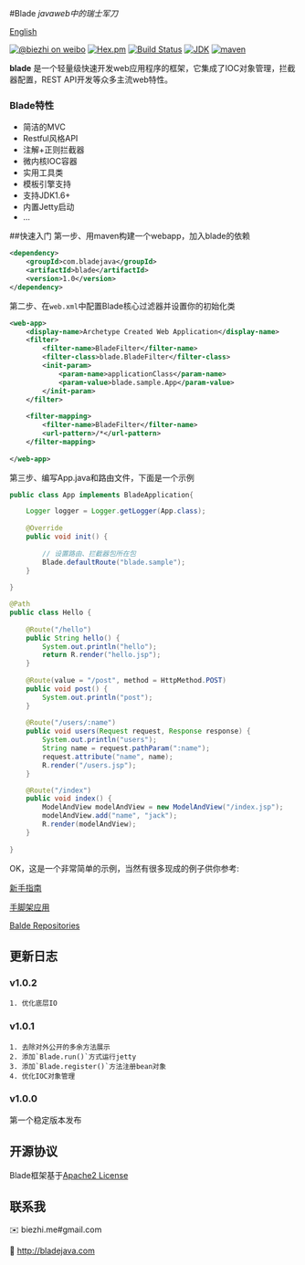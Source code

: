 #Blade
*javaweb中的瑞士军刀*

[English](https://github.com/biezhi/blade/blob/master/README_EN.md)

[![@biezhi on weibo](https://img.shields.io/badge/weibo-%40biezhi-red.svg)](http://weibo.com/u/5238733773)
[![Hex.pm](https://img.shields.io/hexpm/l/plug.svg)](https://github.com/biezhi/blade/blob/master/license.txt)
[![Build Status](https://api.travis-ci.org/biezhi/blade.svg?branch=master)](https://travis-ci.org/biezhi/blade)
[![JDK](http://img.shields.io/badge/JDK-v1.6+-blue.svg)](http://www.oracle.com/technetwork/java/javase/downloads/index.html)
[![maven](https://img.shields.io/maven-central/v/com.bladejava/blade.svg)](http://search.maven.org/#search%7Cga%7C1%7Cg%3A%22com.bladejava%22%20AND%20a%3A%22blade%22)

**blade** 是一个轻量级快速开发web应用程序的框架，它集成了IOC对象管理，拦截器配置，REST API开发等众多主流web特性。

### Blade特性

+ 简洁的MVC
+ Restful风格API
+ 注解+正则拦截器
+ 微内核IOC容器
+ 实用工具类
+ 模板引擎支持
+ 支持JDK1.6+
+ 内置Jetty启动
+ ...

##快速入门
第一步、用maven构建一个webapp，加入blade的依赖

```xml
<dependency>
	<groupId>com.bladejava</groupId>
	<artifactId>blade</artifactId>
	<version>1.0</version>
</dependency>
```
	
第二步、在`web.xml`中配置Blade核心过滤器并设置你的初始化类
	
```xml
<web-app>
	<display-name>Archetype Created Web Application</display-name>
	<filter>
		<filter-name>BladeFilter</filter-name>
		<filter-class>blade.BladeFilter</filter-class>
		<init-param>
			<param-name>applicationClass</param-name>
			<param-value>blade.sample.App</param-value>
		</init-param>
	</filter>
	
	<filter-mapping>
		<filter-name>BladeFilter</filter-name>
		<url-pattern>/*</url-pattern>
	</filter-mapping>
	
</web-app>
```

第三步、编写App.java和路由文件，下面是一个示例

```java
public class App implements BladeApplication{

	Logger logger = Logger.getLogger(App.class);
	
	@Override
	public void init() {
		
		// 设置路由、拦截器包所在包
		Blade.defaultRoute("blade.sample");
	}
	
}
```
	
```java
@Path
public class Hello {
	
	@Route("/hello")
	public String hello() {
		System.out.println("hello");
		return R.render("hello.jsp");
	}
	
	@Route(value = "/post", method = HttpMethod.POST)
	public void post() {
		System.out.println("post");
	}
	
	@Route("/users/:name")
	public void users(Request request, Response response) {
		System.out.println("users");
		String name = request.pathParam(":name");
		request.attribute("name", name);
		R.render("/users.jsp");
	}

	@Route("/index")
	public void index() {
		ModelAndView modelAndView = new ModelAndView("/index.jsp");
		modelAndView.add("name", "jack");
		R.render(modelAndView);
	}
	
}
```
	
OK，这是一个非常简单的示例，当然有很多现成的例子供你参考:
  
[新手指南](http://#)
 
[手脚架应用](http://#)
 
[Balde Repositories](https://github.com/bladejava) 

## 更新日志

### v1.0.2
	1. 优化底层IO
	
### v1.0.1
	1. 去除对外公开的多余方法展示
	2. 添加`Blade.run()`方式运行jetty
	3. 添加`Blade.register()`方法注册bean对象
	4. 优化IOC对象管理

### v1.0.0
第一个稳定版本发布

## 开源协议
Blade框架基于[Apache2 License](https://github.com/biezhi/blade/blob/master/license.txt)

## 联系我
:envelope: biezhi.me#gmail.com

:mag_right: http://bladejava.com
